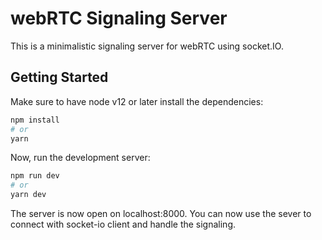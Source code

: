 # webRTC Signaling Server

This is a minimalistic signaling server for webRTC using socket.IO.

## Getting Started

Make sure to have node v12 or later install the dependencies:

```bash
npm install
# or
yarn
```

Now, run the development server:

```bash
npm run dev
# or
yarn dev
```

The server is now open on localhost:8000. You can now use the sever to connect with socket-io client and handle the signaling.
